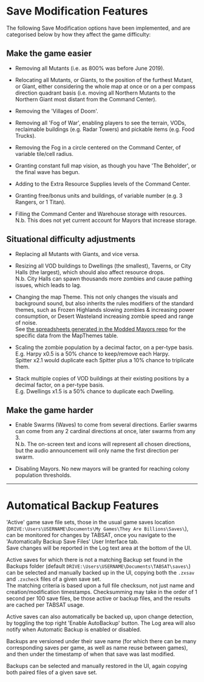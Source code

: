 # Save Modification Features

The following Save Modification options have been implemented, and are categorised below by how they affect the game difficulty:

## Make the game easier

* Removing all Mutants (i.e. as 800% was before June 2019).

* Relocating all Mutants, or Giants, to the position of the furthest Mutant, or Giant, either considering the whole map at once or on a per compass direction quadrant basis (i.e. moving all Northern Mutants to the Northern Giant most distant from the Command Center).

* Removing the 'Villages of Doom'.

* Removing all 'Fog of War', enabling players to see the terrain, VODs, reclaimable buildings (e.g. Radar Towers) and pickable items (e.g. Food Trucks).

* Removing the Fog in a circle centered on the Command Center, of variable tile/cell radius.

* Granting constant full map vision, as though you have 'The Beholder', or the final wave has begun.

* Adding to the Extra Resource Supplies levels of the Command Center.

* Granting free/bonus units and buildings, of variable number (e.g. 3 Rangers, or 1 Titan).

* Filling the Command Center and Warehouse storage with resources.  
N.b. This does not yet current account for Mayors that increase storage.

## Situational difficulty adjustments

* Replacing all Mutants with Giants, and vice versa.

* Resizing all VOD buildings to Dwellings (the smallest), Taverns, or City Halls (the largest), which should also affect resource drops.  
N.b. City Halls can spawn thousands more zombies and cause pathing issues, which leads to lag.

* Changing the map Theme. This not only changes the visuals and background sound, but also inherits the rules modifiers of the standard themes, such as Frozen Highlands slowing zombies & increasing power consumption, or Desert Wasteland increasing zombie speed and range of noise.  
See [the spreadsheets generated in the Modded Mayors repo](https://github.com/DaneelTrevize/Modded-Mayors/tree/master/Source) for the specific data from the MapThemes table.

* Scaling the zombie population by a decimal factor, on a per-type basis.  
E.g. Harpy x0.5 is a 50% chance to keep/remove each Harpy.  
Spitter x2.1 would duplicate each Spitter plus a 10% chance to triplicate them.

* Stack multiple copies of VOD buildings at their existing positions by a decimal factor, on a per-type basis.  
E.g. Dwellings x1.5 is a 50% chance to duplicate each Dwelling.

## Make the game harder

* Enable Swarms (Waves) to come from several directions. Earlier swarms can come from any 2 cardinal directions at once, later swarms from any 3.  
N.b. The on-screen text and icons will represent all chosen directions, but the audio announcement will only name the first direction per swarm.

* Disabling Mayors. No new mayors will be granted for reaching colony population thresholds.

----

# Automatical Backup Features

'Active' game save file sets, those in the usual game saves location (`DRIVE:\Users\USERNAME\Documents\My Games\They Are Billions\Saves\`), can be monitored for changes by TABSAT, once you navigate to the 'Automatically Backup Save Files' User Interface tab.  
Save changes will be reported in the Log text area at the bottom of the UI.

Active saves for which there is not a matching Backup set found in the Backups folder (default `DRIVE:\Users\USERNAME\Documents\TABSAT\saves\`) can be selected and manually backed up in the UI, copying both the `.zxsav` and `.zxcheck` files of a given save set.  
The matching criteria is based upon a full file checksum, not just name and creation/modification timestamps. Checksumming may take in the order of 1 second per 100 save files, be those active or backup files, and the results are cached per TABSAT usage.

Active saves can also automatically be backed up, upon change detection, by toggling the top right 'Enable AutoBackup' button. The Log area will also notify when Automatic Backup is enabled or disabled.

Backups are versioned under their save name (for which there can be many corresponding saves per game, as well as name reuse between games), and then under the timestamp of when that save was last modified.

Backups can be selected and manually restored in the UI, again copying both paired files of a given save set.
